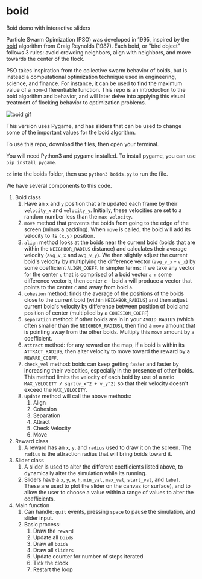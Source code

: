 # boid
Boid demo with interactive sliders

Particle Swarm Opimization (PSO) was developed in 1995, inspired by the [boid](https://people.ece.cornell.edu/land/courses/ece4760/labs/s2021/Boids/Boids.html#:~:text=Boids%20is%20an%20artificial%20life,very%20simple%20set%20of%20rules.) algorithm from Craig Reynolds (1987). Each boid, or "bird object" follows 3 rules: avoid crowding neighbors, align with neighbors, and move towards the center of the flock.

PSO takes inspiration from the collective swarm behavior of boids, but is instead a computational optimization technique used in engineering, science, and finance. For instance, it can be used to find the maximum value of a non-differentiable function. This repo is an introduction to the boid algorithm and behavior, and will later delve into applying this visual treatment of flocking behavior to optimization problems.

![boid gif](boid.gif)

This version uses Pygame, and has sliders that can be used to change some of the important values for the boid algorithm.

To use this repo, download the files, then open your terminal.

You will need Python3 and pygame installed. To install pygame, you can use `pip install pygame`.

`cd` into the boids folder, then use `python3 boids.py` to run the file.

We have several components to this code.

1. Boid class
   1. Have an `x` and `y` position that are updated each frame by their `velocity_x` and `velocity_y`. Initially, these velocities are set to a random number less than the `max velocity`.
   2. `move` method that prevents the boids from going to the edge of the screen (minus a padding). When `move` is called, the boid will add its velocity to its `(x,y)` position.
   3. `align` method looks at the boids near the current boid (boids that are within the `NEIGHBOR_RADIUS` distance) and calculates their average velocity (`avg_v_x` and `avg_v_y`). We then slightly adjust the current boid's velocity by multiplying the difference vector (`avg_v_x` - `v_x`) by some coefficient `ALIGN_COEFF`. In simpler terms: if we take any vector for the center `c` that is comprised of a boid vector `a` + some difference vector `b`, then center `c` - boid `a` will produce a vector that points to the center `c` and away from boid `a`.
   4. `cohesion` method: finds the average of the positions of the boids close to the current boid (within `NEIGHBOR_RADIUS`) and then adjust current boid's velocity by difference between position of boid and position of center (multiplied by a `COHESION_COEFF`)
   5. `separation` method: if other boids are in in your `AVOID_RADIUS` (which often smaller than the `NEIGHBOR_RADIUS`), then find a `move` amount that is pointing away from the other boids. Multiply this `move` amount by a coefficient.
   6. `attract` method: for any reward on the map, if a boid is within its `ATTRACT_RADIUS`, then alter velocity to move toward the reward by a `REWARD_COEFF`.
   7. `check_vel` method: boids can keep getting faster and faster by increasing their velocities, especially in the presence of other boids. This method limits the velocity of each boid by use of a ratio `MAX_VELOCITY / sqrt(v_x^2 + v_y^2)` so that their velocity doesn't exceed the `MAX_VELOCITY`.
   8. `update` method will call the above methods:
      1. Align
      2. Cohesion
      3. Separation
      4. Attract
      5. Check Velocity
      6. Move
2. Reward class
   1. A reward has an `x`, `y`, and `radius` used to draw it on the screen. The `radius` is the attraction radius that will bring boids toward it.
3. Slider class
   1. A slider is used to alter the different coefficients listed above, to dynamically alter the simulation while its running.
   2. Sliders have a `x`, `y`, `w`, `h`, `min_val`, `max_val`, `start_val`, and `label`. These are used to plot the slider on the canvas (or surface), and to allow the user to choose a value within a range of values to alter the coefficients.
4. Main function
   1. Can handle: `quit` events, pressing `space` to pause the simulation, and slider input.
   2. Basic process:
      1. Draw the `reward`
      2. Update all `boids`
      3. Draw all `boids`
      4. Draw all `sliders`
      5. Update counter for number of steps iterated
      6. Tick the clock
      7. Restart the loop